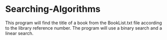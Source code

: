 # Searching-Algorithms
This program will find the title of a book from the BookList.txt file according to the library reference number. The program will use a binary search and a linear search.
